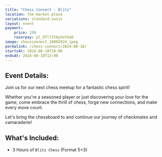 ```yaml
---
title: "Chess Connect - Blitz"
location: the-market-place
variations: standard-swiss
layout: event
payment:
    price: 150
    razorpay: pl_OflT3lHyXoYGdd
image: chessconnect_18082024.jpeg
permalink: /chess-connect/2024-08-18/
startsAt: 2024-08-18T10:00
endsAt: 2024-08-18T13:00
---
```

## Event Details:

Join us for our next chess meetup for a fantastic chess
spirit!

Whether you're a seasoned player or just discovering your love
for the game, come embrace the thrill of chess, forge new connections, and
make every move count. 

Let's bring the chessboard to and continue our
journey of checkmates and camaraderie!

## What's Included:
- 3 Hours of `Blitz Chess` (Format 5+3)